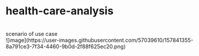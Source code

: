 # health-care-analysis
<br>
scenario of use case
<br>
![image](https://user-images.githubusercontent.com/57039610/157841355-8a791ce3-7f34-4460-9b0d-2f88f625ec20.png)


